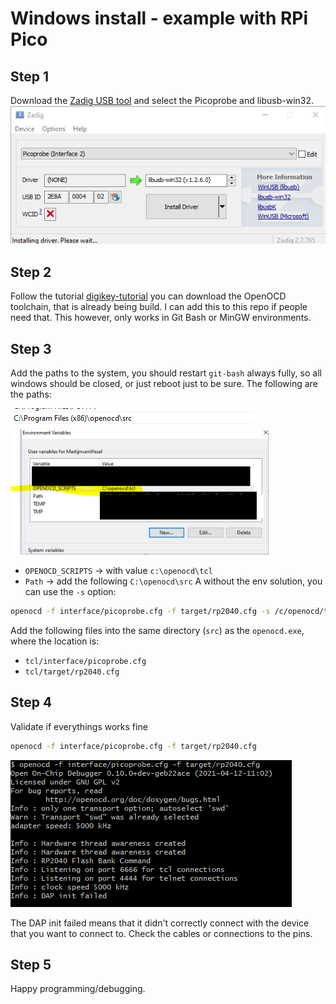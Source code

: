 # Windows install - example with RPi Pico

## Step 1
Download the [Zadig USB tool](https://zadig.akeo.ie/) and select the Picoprobe and libusb-win32.
<img src="./install_drivers.png" alt="Layout of the PCB" class="center"/>

## Step 2
Follow the tutorial [digikey-tutorial](https://www.digikey.nl/en/maker/projects/raspberry-pi-pico-and-rp2040-cc-part-2-debugging-with-vs-code/470abc7efb07432b82c95f6f67f184c0) you can download the OpenOCD toolchain, that is already being build. I can add this to this repo if people need that. This however, only works in Git Bash or MinGW environments.

## Step 3 
Add the paths to the system, you should restart `git-bash` always fully, so all windows should be closed, or just reboot just to be sure. The following are the paths:  

<img src="./path_env.png" alt="windows env UGH" class="center"/>
<img src="./path_env2.png" alt="windows env UGH" height="200" class="center"/>

* `OPENOCD_SCRIPTS` -> with value `c:\openocd\tcl` 
* `Path` -> add the following `C:\openocd\src`
A without the env solution, you can use the `-s` option:
``` bash
openocd -f interface/picoprobe.cfg -f target/rp2040.cfg -s /c/openocd/tcl/
``` 

Add the following files into the same directory (`src`) as the `openocd.exe`, where the location is:
* `tcl/interface/picoprobe.cfg` 
* `tcl/target/rp2040.cfg` 

## Step 4
Validate if everythings works fine
``` bash
openocd -f interface/picoprobe.cfg -f target/rp2040.cfg
``` 
<img src="./openocd_output.png" alt="windows env UGH" class="center"/>

The DAP init failed means that it didn't correctly connect with the device that you want to connect to. Check the cables or connections to the pins.

## Step 5
Happy programming/debugging.




